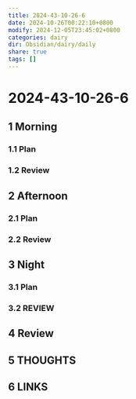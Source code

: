 ```yaml
---
title: 2024-43-10-26-6
date: 2024-10-26T00:22:10+0800
modify: 2024-12-05T23:45:02+0800
categories: dairy
dir: Obsidian/dairy/daily
share: true
tags: []
---
```


# 2024-43-10-26-6

## 1 Morning

### 1.1 Plan

### 1.2 Review

## 2 Afternoon

### 2.1 Plan

### 2.2 Review

## 3 Night

### 3.1 Plan

### 3.2 REVIEW

## 4 Review

## 5 THOUGHTS

## 6 LINKS